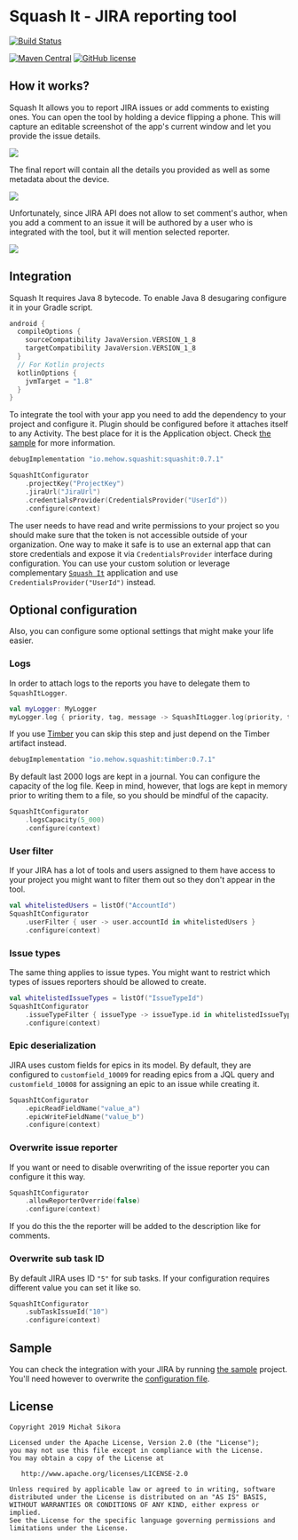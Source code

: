 # Squash It - JIRA reporting tool

[![Build Status](https://app.bitrise.io/app/d05c685963b4f009/status.svg?token=BcDiRXjSbF_95LiAmxH26w&branch=master)](https://app.bitrise.io/app/d05c685963b4f009)

[![Maven Central](https://maven-badges.herokuapp.com/maven-central/io.mehow.squashit/squashit/badge.svg)](https://search.maven.org/search?q=g:io.mehow.squashit)
[![GitHub license](https://img.shields.io/badge/license-Apache%20License%202.0-blue.svg?style=flat)](https://www.apache.org/licenses/LICENSE-2.0)

## How it works?

Squash It allows you to report JIRA issues or add comments to existing ones. You can open the tool by holding a device flipping a phone. This will capture an editable screenshot of the app's current window and let you provide the issue details.

![](images/sample-report.gif)

The final report will contain all the details you provided as well as some metadata about the device.

![](images/sample-new-issue.png)

Unfortunately, since JIRA API does not allow to set comment's author, when you add a comment to an issue it will be authored by a user who is integrated with the tool, but it will mention selected reporter.

![](images/sample-add-comment.png)

## Integration

Squash It requires Java 8 bytecode. To enable Java 8 desugaring configure it in your Gradle script.

```groovy
android {
  compileOptions {
    sourceCompatibility JavaVersion.VERSION_1_8
    targetCompatibility JavaVersion.VERSION_1_8
  }
  // For Kotlin projects
  kotlinOptions {
    jvmTarget = "1.8"
  }
}
```

To integrate the tool with your app you need to add the dependency to your project and configure it. Plugin should be configured before it attaches itself to any Activity. The best place for it is the Application object. Check [the sample](sample/) for more information.

```groovy
debugImplementation "io.mehow.squashit:squashit:0.7.1"
```

```kotlin
SquashItConfigurator
    .projectKey("ProjectKey")
    .jiraUrl("JiraUrl")
    .credentialsProvider(CredentialsProvider("UserId"))
    .configure(context)
```

The user needs to have read and write permissions to your project so you should make sure that the token is not accessible outside of your organization. One way to make it safe is to use an external app that can store credentials and expose it via `CredentialsProvider` interface during configuration. You can use your custom solution or leverage complementary [`Squash It`](squash-it/app) application and use `CredentialsProvider("UserId")` instead.

## Optional configuration

Also, you can configure some optional settings that might make your life easier.

### Logs

In order to attach logs to the reports you have to delegate them to `SquashItLogger`.

```kotlin
val myLogger: MyLogger
myLogger.log { priority, tag, message -> SquashItLogger.log(priority, tag, message) }
```

If you use [Timber](https://github.com/JakeWharton/timber) you can skip this step and just depend on the Timber artifact instead.

```groovy
debugImplementation "io.mehow.squashit:timber:0.7.1"
```

By default last 2000 logs are kept in a journal. You can configure the capacity of the log file. Keep in mind, however, that logs are kept in memory prior to writing them to a file, so you should be mindful of the capacity.

```kotlin
SquashItConfigurator
    .logsCapacity(5_000)
    .configure(context)
```

### User filter

If your JIRA has a lot of tools and users assigned to them have access to your project you might want to filter them out so they don't appear in the tool.

```kotlin
val whitelistedUsers = listOf("AccountId")
SquashItConfigurator
    .userFilter { user -> user.accountId in whitelistedUsers }
    .configure(context)
```

### Issue types

The same thing applies to issue types. You might want to restrict which types of issues reporters should be allowed to create.

```kotlin
val whitelistedIssueTypes = listOf("IssueTypeId")
SquashItConfigurator
    .issueTypeFilter { issueType -> issueType.id in whitelistedIssueTypes }
    .configure(context)
```

### Epic deserialization

JIRA uses custom fields for epics in its model. By default, they are configured to `customfield_10009` for reading epics from a JQL query and `customfield_10008` for assigning an epic to an issue while creating it.

```kotlin
SquashItConfigurator
    .epicReadFieldName("value_a")
    .epicWriteFieldName("value_b")
    .configure(context)
```

### Overwrite issue reporter

If you want or need to disable overwriting of the issue reporter you can configure it this way.

```kotlin
SquashItConfigurator
    .allowReporterOverride(false)
    .configure(context)
```

If you do this the the reporter will be added to the description like for comments.

### Overwrite sub task ID

By default JIRA uses ID `"5"` for sub tasks. If your configuration requires different value you can set it like so.

```kotlin
SquashItConfigurator
    .subTaskIssueId("10")
    .configure(context)
```

## Sample

You can check the integration with your JIRA by running [the sample](sample/) project. You'll need however to overwrite the [configuration file](sample/src/main/java/io/mehow/squashit/sample/SampleApplication.kt).

## License

    Copyright 2019 Michał Sikora

    Licensed under the Apache License, Version 2.0 (the "License");
    you may not use this file except in compliance with the License.
    You may obtain a copy of the License at

       http://www.apache.org/licenses/LICENSE-2.0

    Unless required by applicable law or agreed to in writing, software
    distributed under the License is distributed on an "AS IS" BASIS,
    WITHOUT WARRANTIES OR CONDITIONS OF ANY KIND, either express or implied.
    See the License for the specific language governing permissions and
    limitations under the License.
